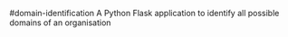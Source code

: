 #domain-identification A Python Flask application to identify all possible domains of an organisation

